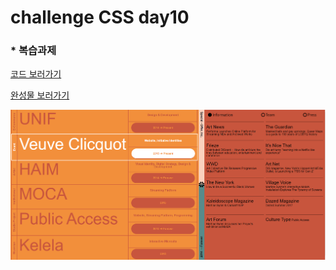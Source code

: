 # challenge CSS day10

### * 복습과제

[코드 보러가기](https://replit.com/@joominLee/Bluprint-7#index.html)

[완성물 보러가기](https://bluprint-7.joominlee.repl.co/)

![제출 과제물 미리보기](https://github.com/jmnl225/challenge_CSS/blob/master/challenge_CSS_day10/%EA%B3%BC%EC%A0%9C%EB%AC%BC%20%EB%AF%B8%EB%A6%AC%EB%B3%B4%EA%B8%B0.png)
